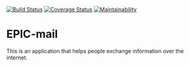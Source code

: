 [![Build Status](https://travis-ci.org/danoseun/EPIC-mail.svg?branch=develop)](https://travis-ci.org/danoseun/EPIC-mail)
[![Coverage Status](https://coveralls.io/repos/github/danoseun/EPIC-mail/badge.svg?branch=develop)](https://coveralls.io/github/danoseun/EPIC-mail?branch=develop)
[![Maintainability](https://api.codeclimate.com/v1/badges/5e0fe3acb32a0766aa3b/maintainability)](https://codeclimate.com/github/danoseun/EPIC-mail/maintainability)

# EPIC-mail
This is an application that helps people exchange information over the internet.
